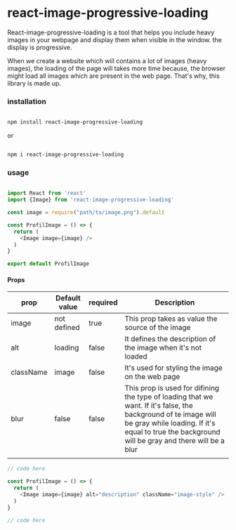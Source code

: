 # react-image-progressive-loading

React-image-progressive-loading is a tool that helps you include heavy images in your webpage and display them when visible in the window. the display is progressive.

When we create a website which will contains a lot of images (heavy images), the loading of the page will takes more time because, the browser might load all images which are present in the web page. That's why, this library is made up.

### installation

```bash

npm install react-image-progressive-loading

```

or

```bash

npm i react-image-progressive-loading

```

### usage

```javascript

import React from 'react'
import {Image} from 'react-image-progressive-loading'

const image = require("path/to/image.png").default

const ProfilImage = () => {
  return (
    <Image image={image} />
  )
}

export default ProfilImage

```

#### Props
|  prop  | Default value | required | Description |
|---     |---            |---       |---          |
|image   | not defined   | true     |This prop takes as value the source of the image|
|alt     | loading       | false    |It defines the description of the image when it's not loaded|
|className| image         | false    |It's used for styling the image on the web page|
|blur    | false         | false    |This prop is used for difining the type of loading that we want. If it's false, the background of te image will be gray while loading. If it's equal to true the background will be gray and there will be a blur             |
|        |               |          |             |

```javascript
// code here

const ProfilImage = () => {
  return (
    <Image image={image} alt="description" className="image-style" />
  )
}

// code here

```

